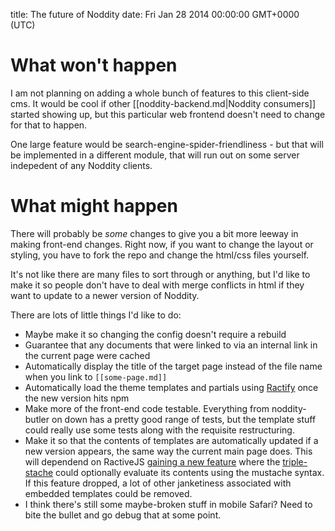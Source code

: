 title: The future of Noddity
date: Fri Jan 28 2014 00:00:00 GMT+0000 (UTC)

What won't happen
=========

I am not planning on adding a whole bunch of features to this client-side cms.  It would be cool if other [[noddity-backend.md|Noddity consumers]] started showing up, but this particular web frontend doesn't need to change for that to happen.

One large feature would be search-engine-spider-friendliness - but that will be implemented in a different module, that will run out on some server indepedent of any Noddity clients.

What might happen
=========

There will probably be *some* changes to give you a bit more leeway in making front-end changes.  Right now, if you want to change the layout or styling, you have to fork the repo and change the html/css files yourself.

It's not like there are many files to sort through or anything, but I'd like to make it so people don't have to deal with merge conflicts in html if they want to update to a newer version of Noddity.

There are lots of little things I'd like to do:

- Maybe make it so changing the config doesn't require a rebuild
- Guarantee that any documents that were linked to via an internal link in the current page were cached
- Automatically display the title of the target page instead of the file name when you link to `[[some-page.md]]`
- Automatically load the theme templates and partials using [Ractify](https://www.npmjs.org/package/ractify) once the new version hits npm
- Make more of the front-end code testable.  Everything from noddity-butler on down has a pretty good range of tests, but the template stuff could really use some tests along with the requisite restructuring.
- Make it so that the contents of templates are automatically updated if a new version appears, the same way the current main page does.  This will dependend on RactiveJS [gaining a new feature](https://twitter.com/RactiveJS/status/430134907424497664) where the [triple-stache](http://learn.ractivejs.org/triples-embedded-html/1/) could optionally evaluate its contents using the mustache syntax.  If this feature dropped, a lot of other janketiness associated with embedded templates could be removed.
- I think there's still some maybe-broken stuff in mobile Safari?  Need to bite the bullet and go debug that at some point.
